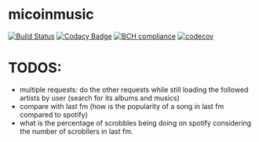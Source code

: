 # micoinmusic

[![Build Status](https://travis-ci.org/mrcosta/micoinmusic.svg?branch=master)](https://travis-ci.org/mrcosta/micoinmusic)
[![Codacy Badge](https://api.codacy.com/project/badge/Grade/0bb48c0f1c994bd2b5abef5ab007ce60)](https://www.codacy.com/app/mrcosta/micoinmusic?utm_source=github.com&amp;utm_medium=referral&amp;utm_content=mrcosta/micoinmusic&amp;utm_campaign=Badge_Grade)
[![BCH compliance](https://bettercodehub.com/edge/badge/mrcosta/micoinmusic?branch=master)](https://bettercodehub.com/)
[![codecov](https://codecov.io/gh/mrcosta/micoinmusic/branch/master/graph/badge.svg)](https://codecov.io/gh/mrcosta/micoinmusic)

# TODOS:

* multiple requests: do the other requests while still loading the followed artists by user (search for its albums and musics)
* compare with last fm (how is the popularity of a song in last fm compared to spotify)
* what is the percentage of scrobbles being doing on spotify considering the number of scrobllers in last fm.
